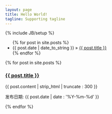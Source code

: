 ```yaml
---
layout: page
title: Hello World!
tagline: Supporting tagline
---
```

{% include JB/setup %}



<ul class="posts">
  {% for post in site.posts %}
    <li><span>{{ post.date | date_to_string }}</span> &raquo; <a href="{{ BASE_PATH }}{{ post.url }}">{{ post.title }}</a></li>
  {% endfor %}
</ul>


{% for post in site.posts %}
<div id="article" class="well">
	<div id="article-header">
			<h3><a href="{{post.url}}">{{ post.title }}</a></h3>
		</div>
		<div id="content">
			<p class="text-indent">
				{{ post.content | strip_html | truncate : 300 }}
			</p>
		</div>
		<div id="article-footer">
			<p class="text-right">发布日期: {{ post.date | date : '%Y-%m-%d' }}</p>
		</div>
	</div>
{% endfor %}
